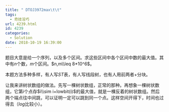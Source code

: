 ```yaml
---
title: " DTOJ3972max\t\t"
tags:
  - 奇技淫巧
url: 4239.html
id: 4239
categories:
  - Solution
date: 2018-10-19 16:39:00
---
```


题目大意是给一个序列，以及多个区间。求这些区间中各个区间中数的最大值。其中有$n$个数，$m$个区间。$n,m\\leq 8*10^6$。

本题方法多种多样，有人写$ST$表，有人写线段树，也有人用前两者+分块。

让我来讲树状数组的做法。先写一棵树状数组，正常的那种。再想象一棵树状数组，它第$i$个点存$i\\sim i+lowbit(i)$的最大值，就是一棵反着的树状数组。然后两个端点往中间跳，可以证明一定可以跳到同一个点。这样空间开得下，时间也过得去（$log$比较小）。